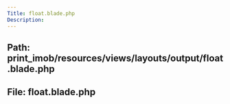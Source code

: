 ```yaml
---
Title: float.blade.php
Description:
---
```


## Path: print_imob/resources/views/layouts/output/float.blade.php
## File: float.blade.php
